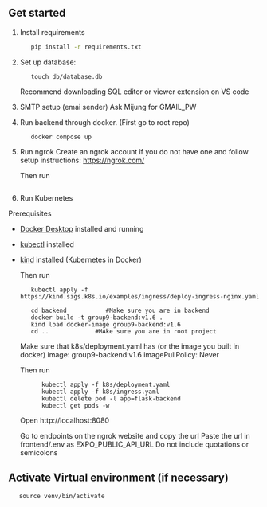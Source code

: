 ## Get started

1. Install requirements

   ```bash
      pip install -r requirements.txt
   ```

2. Set up database:
   ```mkdir -p db
      touch db/database.db
   ```
   Recommend downloading SQL editor or viewer extension on VS code
3. SMTP setup (emai sender)
   Ask Mijung for GMAIL_PW 

4. Run backend through docker. (First go to root repo)
   ```docker compose build
      docker compose up
   ```


5. Run ngrok
   Create an ngrok account if you do not have one and follow setup instructions: https://ngrok.com/

   Then run
   ````ngrok http 8000

   ````

6. Run Kubernetes
   

Prerequisites
- [Docker Desktop](https://www.docker.com/products/docker-desktop) installed and running
- [kubectl](https://kubernetes.io/docs/tasks/tools/) installed
- [kind](https://kind.sigs.k8s.io/) installed (Kubernetes in Docker)


   Then run
   ````kind create cluster --config k8s/kind-cluster.yaml
      kubectl apply -f https://kind.sigs.k8s.io/examples/ingress/deploy-ingress-nginx.yaml

      cd backend           #Make sure you are in backend
      docker build -t group9-backend:v1.6 .
      kind load docker-image group9-backend:v1.6
      cd ..             #MAke sure you are in root project
   ````

   Make sure that k8s/deployment.yaml has  (or the image you built in docker)
   image: group9-backend:v1.6
   imagePullPolicy: Never

   Then run
   ````
         kubectl apply -f k8s/deployment.yaml
         kubectl apply -f k8s/ingress.yaml
         kubectl delete pod -l app=flask-backend
         kubectl get pods -w
   ````
   Open http://localhost:8080 


   Go to endpoints on the ngrok website and copy the url
   Paste the url in frontend/.env as EXPO_PUBLIC_API_URL
   Do not include quotations or semicolons

## Activate Virtual environment (if necessary)
    
   ```python3 -m venv venv
      source venv/bin/activate
   ```